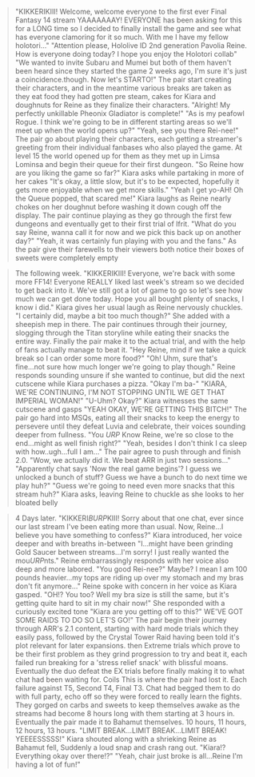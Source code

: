 >"KIKKERIKIII! Welcome, welcome everyone to the first ever Final Fantasy 14 stream YAAAAAAAY! EVERYONE has been asking for this for a LONG time so I decided to finally install the game and see what has everyone clamoring for it so much. With me I have my fellow holotori..."
>"Attention please, Hololive ID 2nd generation Pavolia Reine. How is everyone doing today? I hope you enjoy the Holotori collab"
>"We wanted to invite Subaru and Mumei but both of them haven't been heard since they started the game 2 weeks ago, I'm sure it's just a coincidence.though. Now let's STARTO!" The pair start creating their characters, and in the meantime various breaks are taken as they eat food they had gotten pre steam, cakes for Kiara and doughnuts for Reine as they finalize their characters.
>"Alright! My perfectly unkillable Pheonix Gladiator is complete!"
>"As is my peafowl Rogue. I think we're going to be in different starting areas so we'll meet up when the world opens up?"
>"Yeah, see you there Rei-nee!" The pair go about playing their characters, each getting a streamer's greeting from their individual fanbases who also played the game. At level 15 the world opened up for them as they met up in Limsa Lominsa and begin their queue for their first dungeon.
>"So Reine how are you liking the game so far?" Kiara asks while partaking in more of her cakes
>"It's okay, a little slow, but it's to be expected, hopefully it gets more enjoyable when we get more skills."
>"Yeah I get yo-AH! Oh the Queue popped, that scared me!" Kiara laughs as Reine nearly chokes on her doughnut before washing it down cough off the display. The pair continue playing as they go through the first few dungeons and eventually get to their first trial of Ifrit.
>"What do you say Reine, wanna call it for now and we pick this back up on another day?"
>"Yeah, it was certainly fun playing with you and the fans." As the pair give their farewells to their viewers both notice their boxes of sweets were completely empty

>The following week.
>"KIKKERIKIII! Everyone, we're back with some more FF14! Everyone REALLY liked last week's stream so we decided to get back into it. We've still got a lot of game to go so let's see how much we can get done today. Hope you all bought plenty of snacks, I know i did." Kiara gives her usual laugh as Reine nervously chuckles.
>"I certainly did, maybe a bit too much though?" She added with a sheepish mep in there. The pair continues through their journey, slogging through the Titan storyline while eating their snacks the entire way. Finally the pair make it to the actual trial, and with the help of fans actually manage to beat it.
>"Hey Reine, mind if we take a quick break so I can order some more food?"
>"Oh! Uhm, sure that's fine...not sure how much longer we're going to play though." Reine responds sounding unsure if she wanted to continue, but did the next cutscene while Kiara purchases a pizza.
>"Okay I'm ba-"
>"KIARA, WE'RE CONTINUING, I'M NOT STOPPING UNTIL WE GET THAT IMPERIAL WOMAN!"
>"U-Uhm? Okay?" Kiara witnesses the same cutscene and gasps
>"YEAH OKAY, WE'RE GETTING THIS BITCH!" The pair go hard into MSQs, eating all their snacks to keep the energy to persevere until they defeat Luvia and celebrate, their voices sounding deeper from fullness. 
>"You *URP* Know Reine, we're so close to the end...might as well finish right?"
>"Yeah, besides I don't think I ca sleep with how..ugh...full I am..." The pair agree to push through and finish 2.0.
>"Wow, we actually did it. We beat ARR in just two sessions..."
>"Apparently chat says 'Now the real game begins'? I guess we unlocked a bunch of stuff? Guess we have a bunch to do next time we play huh?"
>"Guess we're going to need even more snacks that this stream huh?" Kiara asks, leaving Reine to chuckle as she looks to her bloated belly

>4 Days later.
>"KIKKERI*BURP*KIII! Sorry about that one chat, ever since our last stream I've been eating more than usual. Now, Reine...I believe you have something to confess?" Kiara introduced, her voice deeper and with breaths in-between
>"I...might have been grinding Gold Saucer between streams...I'm sorry! I just really wanted the mou*URP*nts." Reine embarrassingly responds with her voice also deep and more labored.
>"You good Rei-nee?"
>Maybe? I mean I am 100 pounds heavier...my tops are riding up over my stomach and my bras don't fit anymore..." Reine spoke with concern in her voice as Kiara gasped.
>"OH!? You too? Well my bra size is still the same, but it's getting quite hard to sit in my chair now!" She responded with a curiously excited tone
>"Kiara are you getting off to this?"
>WE'VE GOT SOME RAIDS TO DO SO LET'S GO!" The pair begin their journey through ARR's 2.1 content, starting with hard mode trials which they easily pass, followed by the Crystal Tower Raid having been told it's plot relevant for later expansions. then Extreme trials which prove to be their first problem as they grind progression to try and beat it, each failed run breaking for a 'stress relief snack' with blissful moans. Eventually the duo defeat the EX trials before finally making it to what chat had been waiting for. Coils
>This is where the pair had lost it. Each failure against T5, Second T4, Final T3. Chat had begged them to do with full party, echo off so they were forced to really learn the fights. They gorged on carbs and sweets to keep themselves awake as the streams had become 8 hours long with them starting at 3 hours in. Eventually the pair made it to Bahamut themselves. 10 hours, 11 hours, 12 hours, 13 hours.
>"LIMIT BREAK...LIMIT BREAK...LIMIT BREAK! YEEEESSSSS!" Kiara shouted along with a shrieking Reine as Bahamut fell, Suddenly a loud snap and crash rang out.
>"Kiara!? Everything okay over there!?"
>"Yeah, chair just broke is all...Reine I'm having a lot of fun!"